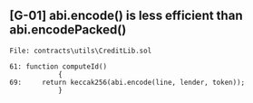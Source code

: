 ## [G-01] abi.encode() is less efficient than abi.encodePacked()

```
File: contracts\utils\CreditLib.sol

61: function computeId()
            {
69:     return keccak256(abi.encode(line, lender, token));
            }
```


